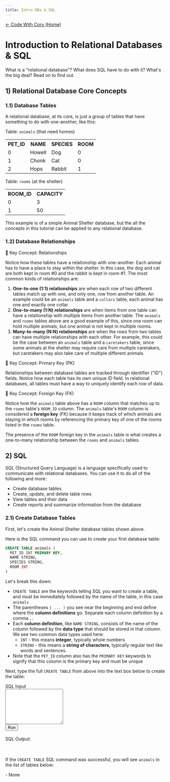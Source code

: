 ```yaml
---
title: Intro DBs & SQL
---
```

<link rel="stylesheet" href="../../src/main.css" />
<link rel="stylesheet" href="./style.css" />
<script src="../../src/assets/alasql.min.js" defer></script>
<script src="./script.js" defer></script>

[← Code With Cory (Home)](../../index.md)

# Introduction to Relational Databases & SQL

What is a "relational database"? What does SQL have to do with it? What's the big deal? Read on to find out.

## 1) Relational Database Core Concepts

### 1.1) Database Tables

A relational database, at its core, is just a group of tables that have something to do with one-another, like this:

<div class="small-table">
  <label>Table: <code>animals</code> (that need homes)</label>
  <table>
    <tr>
      <th>PET_ID</th>
      <th>NAME</th>
      <th>SPECIES</th>
      <th>ROOM</th>
    </tr>
    <tr>
      <td>0</td>
      <td>Howell</td>
      <td>Dog</td>
      <td>0</td>
    </tr>
    <tr>
      <td>1</td>
      <td>Chonk</td>
      <td>Cat</td>
      <td>0</td>
    </tr>
    <tr>
      <td>2</td>
      <td>Hops</td>
      <td>Rabbit</td>
      <td>1</td>
    </tr>
  </table>
</div>

<div class="small-table">
  <label>Table: <code>rooms</code> (at the shelter)</label>
  <table>
    <tr>
      <th>ROOM_ID</th>
      <th>CAPACITY</th>
    </tr>
    <tr>
      <td>0</td>
      <td>3</td>
    </tr>
    <tr>
      <td>1</td>
      <td>50</td>
    </tr>
  </table>
</div>

This example is of a simple Animal Shelter database, but the all the concepts in this tutorial can be applied to any relational database.


### 1.2) Database Relationships

🔑 Key Concept: Relationships

Notice how these tables have a relationship with one-another. Each animal has to have a place to stay within the shelter. In this case, the dog and cat are both kept in room #0 and the rabbit is kept in room #1. The most common kinds of relationships are:

1. **One-to-one (1:1) relationships** are when each row of two different tables match up with one, and only one, row from another table. An example could be an `animals` table and a `collars` table, each animal has one and exactly one collar.
2. **One-to-many (1:N) relationships** are when items from one table can have a relationship with multiple items from another table. The `animals` and `rooms` tables above are a good example of this, since one room can hold multiple animals, but one animal is not kept in multiple rooms.
3. **Many-to-many (N:N) relationships** are when the rows from two tables can have multiple relationships with each other. For example, this could be the case between an `animals` table and a `caretakers` table, since some animals at the shelter may require care from multiple caretakers, but caretakers may also take care of multiple different animals.

🔑 Key Concept: Primary Key (PK)

Relationships between database tables are tracked through identifier ("ID") fields. Notice how each table has its own unique ID field. In relational databases, all tables must have a way to uniquely identify each row of data.

🔑 Key Concept: Foreign Key (FK)

Notice how the `animals` table above has a `ROOM` column that matches up to the `rooms` table's `ROOM_ID` column. The `animals` table's `ROOM` column is considered a **foreign key** (FK) because it keeps track of which animals are staying in which rooms by referencing the primary key of one of the rooms listed in the `rooms` table.

The presence of the `ROOM` foreign key in the `animals` table is what creates a one-to-many relationship between the `rooms` and `animals` tables.


## 2) SQL

SQL (Structured Query Language) is a language specifically used to communicate with relational databases. You can use it to do all of the following and more:

* Create database tables
* Create, update, and delete table rows
* View tables and their data
* Create reports and summarize information from the database

### 2.1) Create Database Tables

First, let's create the Animal Shelter database tables shown above.

Here is the SQL command you can use to create your first database table:

```sql
CREATE TABLE animals (
  PET_ID INT PRIMARY KEY,
  NAME STRING,
  SPECIES STRING,
  ROOM INT
)
```

Let's break this down:
* `CREATE TABLE` are the keywords telling SQL you want to create a table, and must be immediately followed by the name of the table, in this case `animals`
* The parentheses `( ... )` you see near the beginning and end define where the **column definitions** go. Separate each column definition by a comma `,`.
* Each **column definition**, like `NAME STRING`, consists of the name of the column followed by the **data type** that should be stored in that column. We see two common data types used here:
  * `INT` - this means **integer**, typically whole numbers
  * `STRING` - this means a **string of characters**, typically regular text like words and sentences.
* Note that the `PET_ID` column also has the `PRIMARY KEY` keywords to signify that this column is the primary key and must be unique

Next, type the full `CREATE TABLE` from above into the text box below to create the table:

<div class="sql-component">
  <div>SQL Input</div>
  <textarea rows="7"></textarea>
  <br/>
  <button class="run">Run</button>
  <!-- <button class="reset" data-reset-id="1">Reset Database</button> -->
  <br/><br/>
  <div>SQL Output:</div>
  <div data-sql-result></div>
</div>

<br/>
<br/>

If the `CREATE TABLE` SQL command was successful, you will see `animals` in the list of tables below:

<div class="list-of-db-tables">- None</div>